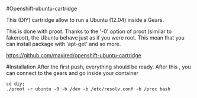 #Openshift-ubuntu-cartridge

This (DIY) cartridge allow to run a Ubuntu (12.04) inside a Gears.

This is done with proot.
Thanks to the '-0' option of proot (similar to fakeroot), the Ubuntu behave just as if you were root.
This mean that you can install package with 'apt-get' and so more.

https://github.com/maxired/openshift-ubuntu-cartridge

#Installation
After the first push, everything should be ready.
After this , you can connect to the gears and go inside your container

```
cd diy;
./proot -r ubuntu -0 -b /dev -b /etc/resolv.conf -b /proc bash
```
